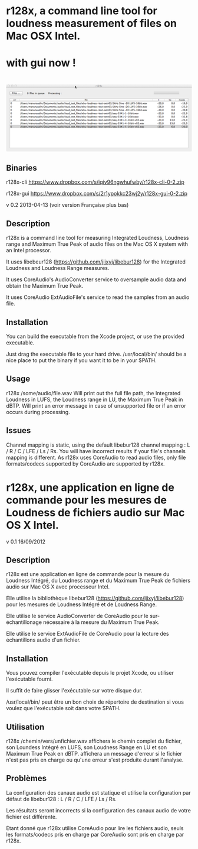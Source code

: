 # r128x, a command line tool for loudness measurement of files on Mac OSX Intel. #
# with gui now !
#
![r128x-gui](capture01.png)

## Binaries ##
r128x-cli https://www.dropbox.com/s/iqiv96ngwhufwby/r128x-cli-0-2.zip

r128x-gui https://www.dropbox.com/s/2r1ypokkc23wj2y/r128x-gui-0-2.zip
 
v 0.2 2013-04-13
(voir version Française plus bas)
## Description ##
r128x is a command line tool for measuring Integrated Loudness, Loudness range and Maximum True Peak of audio files on the Mac OS X system with an Intel processor.

It uses libebeur128 (https://github.com/jiixyj/libebur128) for the Integrated Loudness and Loudness Range measures.

It uses CoreAudio's AudioConverter service to oversample audio data and obtain the Maximum True Peak.

It uses CoreAudio ExtAudioFile's service to read the samples from an audio file.

## Installation ##
You can build the executable from the Xcode project, or use the provided executable.

Just drag the executable file to your hard drive.
/usr/local/bin/ should be a nice place to put the binary if you want it to be in your $PATH.

## Usage ##
r128x /some/audio/file.wav
Will print out the full file path, the Integrated Loudness in LUFS, the Loudness range in LU, the Maximum True Peak in dBTP.
Will print an error message in case of unsupported file or if an error occurs during processing.

## Issues ##
Channel mapping is static, using the default libebur128 channel mapping :
L / R / C / LFE / Ls / Rs.
You will have incorrect results if your file's channels mapping is different.
As r128x uses CoreAudio to read audio files, only file formats/codecs supported by CoreAudio are supported by r128x.

# r128x, une application en ligne de commande pour les mesures de Loudness de fichiers audio sur Mac OS X Intel. #
v 0.1 16/09/2012
## Description ##
r128x est une application en ligne de commande pour la mesure du Loudness Intégré, du Loudness range et du Maximum True Peak de fichiers audio sur Mac OS X avec processeur Intel.

Elle utilise la bibliothèque libebur128 (https://github.com/jiixyj/libebur128) pour les mesures de Loudness Intégré et de Loudness Range.

Elle utilise le service AudioConverter de CoreAudio pour le sur-échantillonage nécessaire à la mesure du Maximum True Peak.

Elle utilise le service ExtAudioFile de CoreAudio pour la lecture des échantillons audio d'un fichier.

## Installation ##
Vous pouvez compiler l'exécutable depuis le projet Xcode, ou utiliser l'exécutable fourni.

Il suffit de faire glisser l'exécutable sur votre disque dur.

/usr/local/bin/ peut être un bon choix de répertoire de destination si vous voulez que l'exécutable soit dans votre $PATH.

## Utilisation ##
r128x /chemin/vers/unfichier.wav
affichera le chemin complet du fichier, son Loundess Intégré en LUFS, son Loudness Range en LU et son Maximum True Peak en dBTP.
affichera un message d'erreur si le fichier n'est pas pris en charge ou qu'une erreur s'est produite durant l'analyse.

## Problèmes ##
La configuration des canaux audio est statique et utilise la configuration par défaut de libebur128 : L / R / C / LFE / Ls / Rs.

Les résultats seront incorrects si la configuration des canaux audio de votre fichier est différente.

Étant donné que r128x utilise CoreAudio pour lire les fichiers audio, seuls les formats/codecs pris en charge par CoreAudio sont pris en charge par r128x.

